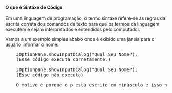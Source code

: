 #### O que é Sintaxe de Código

<p>Em uma linguagem de programação, o termo sintaxe refere-se às regras da escrita correta dos comandos de texto para que os termos da linguagem executem e sejam interpretados e entendidos pelo computador.</p>
<p>Vamos a um exemplo simples abaixo onde é exibido uma janela para o usuário informar o nome:</p>

<pre>
    JOptionPane.showInputDialog("Qual Seu Nome?);
    (Esse código executa corretamente.)

    JOptionpane.showInputDialog("Qual Seu Nome?);
    (Esse código não executa)

    O motivo é porque o p está escrito em minúsculo e isso não é parte da sintaxe. E então temos um erro.
</pre>